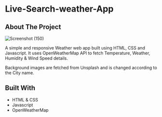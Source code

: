 # Live-Search-weather-App

## About The Project
![Screenshot (150)](https://github.com/akshayrathore07/Live-Search-weather-App/assets/110248720/ae5ccf5b-2af0-4876-b2be-b1b8d8b8833d)



A simple and responsive Weather web app built using HTML, CSS and Javascript. It uses OpenWeatherMap API to fetch Temperature, Weather, Humidity & Wind Speed details.

Background images are fetched from Unsplash and is changed according to the City name.

## Built With

- HTML & CSS
- Javascript
- OpenWeatherMap 
